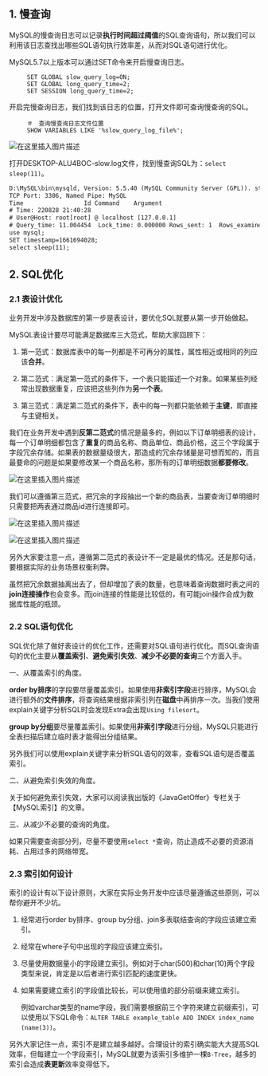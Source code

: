 ## 1. 慢查询

MySQL的慢查询日志可以记录**执行时间超过阈值**的SQL查询语句，所以我们可以利用该日志查找出哪些SQL语句执行效率差，从而对SQL语句进行优化。

MySQL5.7以上版本可以通过SET命令来开启慢查询日志。

```mysql
     SET GLOBAL slow_query_log=ON;
     SET GLOBAL long_query_time=2;
     SET SESSION long_query_time=2;
```

开启完慢查询日志，我们找到该日志的位置，打开文件即可查询慢查询的SQL。

```mysql
     ＃　查询慢查询日志文件位置
     SHOW VARIABLES LIKE '%slow_query_log_file%';
```

![在这里插入图片描述](https://img-blog.csdnimg.cn/direct/70a6278559164d16b24ba02899690840.png#pic_center)


打开DESKTOP-ALU4BOC-slow.log文件，找到慢查询SQL为：`select sleep(11)`。

```xml
D:\MySQL\bin\mysqld, Version: 5.5.40 (MySQL Community Server (GPL)). started with:
TCP Port: 3306, Named Pipe: MySQL
Time                 Id Command    Argument
# Time: 220828 21:40:28
# User@Host: root[root] @ localhost [127.0.0.1]
# Query_time: 11.004454  Lock_time: 0.000000 Rows_sent: 1  Rows_examined: 0
use mysql;
SET timestamp=1661694028;
select sleep(11);
```

## 2. SQL优化

### 2.1 表设计优化

业务开发中涉及数据库的第一步是表设计，要优化SQL就要从第一步开始做起。

MySQL表设计要尽可能满足数据库三大范式，帮助大家回顾下：

1. 第一范式：数据库表中的每一列都是不可再分的属性，属性相近或相同的列应该**合并**。

2. 第二范式：满足第一范式的条件下，一个表只能描述一个对象。如果某些列经常出现数据重复，应该把这些列作为**另一个表**。

3. 第三范式：满足第二范式的条件下，表中的每一列都只能依赖于**主键**，即直接与主键相关。

我们在业务开发中遇到**反第二范式**的情况是最多的，例如以下订单明细表的设计，每一个订单明细都包含了**重复**的商品名称、商品单位、商品价格，这三个字段属于字段冗余存储。如果表的数据量级很大，那造成的冗余存储量是可想而知的，而且最要命的问题是如果要修改某一个商品名称，那所有的订单明细数据**都要修改**。

![在这里插入图片描述](https://img-blog.csdnimg.cn/direct/a9e2b1e6a63b40848f87ce4dc473163a.png#pic_center)

我们可以遵循第三范式，把冗余的字段抽出一个新的商品表，当要查询订单明细时只需要把两表通过商品id进行连接即可。

![在这里插入图片描述](https://img-blog.csdnimg.cn/direct/e45eaeb5a66142779dd778ddde1c8cc5.png#pic_center)

![在这里插入图片描述](https://img-blog.csdnimg.cn/direct/9b50f67d663d4d63a573be8ca155b384.png#pic_center)

另外大家要注意一点，遵循第二范式的表设计不一定是最优的情况。还是那句话，要根据实际的业务场景权衡利弊。

虽然把冗余数据抽离出去了，但却增加了表的数量，也意味着查询数据时表之间的**join连接操作**也会变多。而join连接的性能是比较低的，有可能join操作会成为数据库性能的瓶颈。

### 2.2 SQL语句优化

SQL优化除了做好表设计的优化工作，还需要对SQL语句进行优化。而SQL查询语句的优化主要从**覆盖索引**、**避免索引失效**、**减少不必要的查询**三个方面入手。

一、从覆盖索引的角度。

**order by排序**的字段要尽量覆盖索引。如果使用**非索引字段**进行排序，MySQL会进行额外的**文件排序**，将查询结果根据非索引列在**磁盘**中再排序一次。当我们使用explain关键字分析SQL时会发现Extra会出现`Using filesort`。

**group by分组**要尽量覆盖索引。如果使用**非索引字段**进行分组，MySQL只能进行全表扫描后建立临时表才能得出分组结果。

另外我们可以使用explain关键字来分析SQL语句的效率，查看SQL语句是否覆盖索引。

二、从避免索引失效的角度。

关于如何避免索引失效，大家可以阅读我出版的《JavaGetOffer》专栏关于【MySQL索引】的文章。

三、从减少不必要的查询的角度。

如果只需要查询部分列，尽量不要使用`select *`查询，防止造成不必要的资源消耗、占用过多的网络带宽。

### 2.3 索引如何设计

索引的设计有以下设计原则，大家在实际业务开发中应该尽量遵循这些原则，可以帮你避开不少坑。

1. 经常进行order by排序、group by分组、join多表联结查询的字段应该建立索引。

2. 经常在where子句中出现的字段应该建立索引。

3. 尽量使用数据量小的字段建立索引。例如对于char(500)和char(10)两个字段类型来说，肯定是以后者进行索引匹配的速度更快。

4. 如果需要建立索引的字段值比较长，可以使用值的部分前缀来建立索引。

   例如varchar类型的name字段，我们需要根据前三个字符来建立前缀索引，可以使用以下SQL命令：`ALTER TABLE example_table ADD INDEX index_name (name(3))`。

另外大家记住一点，索引不是建立越多越好。合理设计的索引确实能大大提高SQL效率，但每建立一个字段索引，MySQL就要为该索引多维护一棵`B-Tree`，越多的索引会造成**表更新**效率变得低下。
